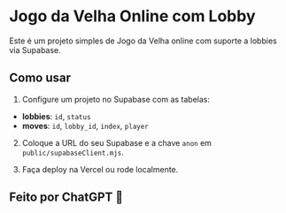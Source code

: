 # Jogo da Velha Online com Lobby

Este é um projeto simples de Jogo da Velha online com suporte a lobbies via Supabase.

## Como usar

1. Configure um projeto no Supabase com as tabelas:
- **lobbies**: `id`, `status`
- **moves**: `id`, `lobby_id`, `index`, `player`

2. Coloque a URL do seu Supabase e a chave `anon` em `public/supabaseClient.mjs`.

3. Faça deploy na Vercel ou rode localmente.

## Feito por ChatGPT 🤖
